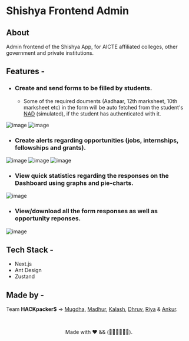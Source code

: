 # Shishya Frontend Admin

## About
Admin frontend of the Shishya App, for AICTE affiliated colleges, other government and private institutions.

## Features -
- ### Create and send forms to be filled by students.
  - Some of the required douments (Aadhaar, 12th marksheet, 10th marksheet etc) in the form will be auto fetched from the student's [NAD](https://nad.gov.in/) (simulated), if the student has authenticated with it.
  
![image](https://user-images.githubusercontent.com/76112446/187077460-8dd78af9-43bd-4c7b-bfa3-3b0752459d72.png)
![image](https://user-images.githubusercontent.com/76112446/187077482-05b14ae3-b4f1-422c-9c62-351170cc31c8.png)

- ### Create alerts regarding opportunities (jobs, internships, fellowships and grants).

![image](https://user-images.githubusercontent.com/76112446/187077623-fd468b0b-18d8-4d7e-ae95-315e9cff81cd.png)
![image](https://user-images.githubusercontent.com/76112446/187077636-25680485-f5af-42db-9c94-896f4f31ccdf.png)
![image](https://user-images.githubusercontent.com/76112446/187077657-adf61870-e482-49f4-8bcf-50592b7c88d9.png)


- ### View quick statistics regarding the responses on the Dashboard using graphs and pie-charts.

![image](https://user-images.githubusercontent.com/76112446/187077437-ae0543f4-d84b-46b3-9407-76eef9043761.png)

- ### View/download all the form responses as well as opportunity reponses.

![image](https://user-images.githubusercontent.com/76112446/187077498-139bde7d-8ffa-42dd-b6b8-3df324a00bd9.png)

## Tech Stack -
- Next.js
- Ant Design
- Zustand

## Made by -
Team **HACKpacker$** ->
[Mugdha](https://github.com/mugdha273/),
[Madhur](https://github.com/Im-Madhur-Gupta),
[Kalash](https://github.com/kalashshah),
[Dhruv](https://github.com/DhruvDave12),
[Riya](https://github.com/RiyaParikh0112) &
[Ankur](https://github.com/AnkurKumarShukla).

<br/>

<p align="center">
Made with ❤️ && (👨🏽‍💻👩🏽‍💻).
</p>
